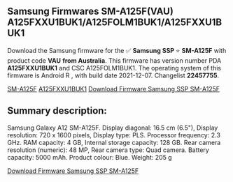 <h2>Samsung Firmwares SM-A125F(VAU) A125FXXU1BUK1/A125FOLM1BUK1/A125FXXU1BUK1</h2>
Download the Samsung firmware for the ✅ <strong>Samsung SSP </strong> ⭐ <strong>SM-A125F</strong> with product code <strong>VAU</strong> <strong> from Australia</strong>. This firmware has version number PDA <strong>A125FXXU1BUK1</strong> and CSC A125FOLM1BUK1. The operating system of this firmware is Android R , with build date 2021-12-07. Changelist <strong>22457755</strong>.


[SM-A125F](https://samfirm.shop/samsung/model/SM-A125F)
[A125FXXU1BUK1](https://samfirm.shop/samsung/pda/A125FXXU1BUK1)
[Download Firmware Samsung SSP SM-A125F](https://samfirm.shop/samsung/firmware/481020)
<h2>Summary description:</h2>
<p>Samsung Galaxy A12 SM-A125F. Display diagonal: 16.5 cm (6.5"), Display resolution: 720 x 1600 pixels, Display type: PLS. Processor frequency: 2.3 GHz. RAM capacity: 4 GB, Internal storage capacity: 128 GB. Rear camera resolution (numeric): 48 MP, Rear camera type: Quad camera. Battery capacity: 5000 mAh. Product colour: Blue. Weight: 205 g</p>


[Download Firmware Samsung SSP SM-A125F](https://samfirm.shop/samsung/firmware/481020)
